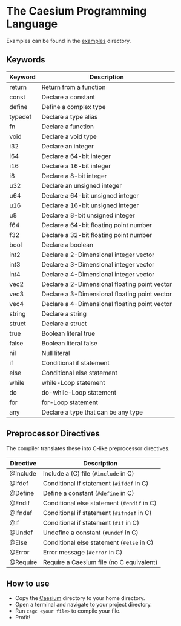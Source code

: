 # The Caesium Programming Language

Examples can be found in the [examples](examples/) directory.

## Keywords

| Keyword | Description |
| ------- | ----------- |
| return | Return from a function |
| const | Declare a constant |
| define | Define a complex type |
| typedef | Declare a type alias |
| fn | Declare a function |
| void | Declare a void type |
| i32 | Declare an integer |
| i64 | Declare a 64-bit integer |
| i16 | Declare a 16-bit integer |
| i8 | Declare a 8-bit integer |
| u32 | Declare an unsigned integer |
| u64 | Declare a 64-bit unsigned integer |
| u16 | Declare a 16-bit unsigned integer |
| u8 | Declare a 8-bit unsigned integer |
| f64 | Declare a 64-bit floating point number |
| f32 | Declare a 32-bit floating point number |
| bool | Declare a boolean |
| int2 | Declare a 2-Dimensional integer vector |
| int3 | Declare a 3-Dimensional integer vector |
| int4 | Declare a 4-Dimensional integer vector |
| vec2 | Declare a 2-Dimensional floating point vector |
| vec3 | Declare a 3-Dimensional floating point vector |
| vec4 | Declare a 4-Dimensional floating point vector |
| string | Declare a string |
| struct | Declare a struct |
| true | Boolean literal true |
| false | Boolean literal false |
| nil | Null literal |
| if | Conditional if statement |
| else | Conditional else statement |
| while | while-Loop statement |
| do | do-while-Loop statement |
| for | for-Loop statement |
| any | Declare a type that can be any type |

## Preprocessor Directives

The compiler translates these into C-like preprocessor directives.

| Directive | Description |
| --------- | ----------- |
| @Include | Include a (C) file (`#include` in C) |
| @Ifdef | Conditional if statement (`#ifdef` in C) |
| @Define | Define a constant (`#define` in C) |
| @Endif | Conditional else statement (`#endif` in C) |
| @Ifndef | Conditional if statement (`#ifndef` in C) |
| @If | Conditional if statement (`#if` in C) |
| @Undef | Undefine a constant (`#undef` in C) |
| @Else | Conditional else statement (`#else` in C) |
| @Error | Error message (`#error` in C) |
| @Require | Require a Caesium file (no C equivalent) |

## How to use

- Copy the [Caesium](Caesium/) directory to your home directory.
- Open a terminal and navigate to your project directory.
- Run `csgc <your file>` to compile your file.
- Profit!
